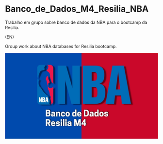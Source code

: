 # Banco_de_Dados_M4_Resilia_NBA
Trabalho em grupo sobre banco de dados da NBA para o bootcamp da Resilia. 

(EN)

Group work about NBA databases for Resilia bootcamp. 

<img src="/Images/NBA.jpg"/>
